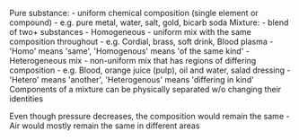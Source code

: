 Pure substance:
	- uniform chemical composition (single element or compound)
		- e.g. pure metal, water, salt, gold, bicarb soda
Mixture:
	- blend of two+ substances
		- Homogeneous - uniform mix with the same composition throughout
			- e.g. Cordial, brass, soft drink, Blood plasma
			- 'Homo' means 'same', 'Homogenous' means 'of the same kind'
		-Heterogeneous mix - non-uniform mix that has regions of differing composition
			- e.g. Blood, orange juice (pulp), oil and water, salad dressing
			- 'Hetero' means 'another', 'Heterogenous' means 'differing in kind'
	Components of a mixture can be physically separated w/o changing their identities

Even though pressure decreases, the composition would remain the same
	- Air would mostly remain the same in different areas